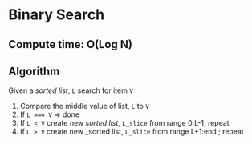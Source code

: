 # Binary Search

## Compute time: O(Log N)

## Algorithm

Given a _sorted list_, `L` search for item `V`

1. Compare the middle value of list, `L` to `V`
2. If `L === V` => done
3. If `L < V` create new _sorted list_, `L_slice` from range 0:L-1; repeat 
4. if `L > V` create new _sorted list, `L_slice` from range L+1:end ; repeat

